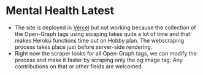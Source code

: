 # Mental Health Latest

- The site is deployed in [Vercel](https://mlh-mental-health-hack.vercel.app/) but not working because the collection of the Open-Graph tags using scraping takes quite a lot of time and that makes Heroku functions time out on Hobby plan. The webscraping process takes place just before server-side rendering.
- Right now the scraper looks for all Open-Graph tags, we can modify the process and make it faster by scraping only the og:image tag. Any contributions on that or other fields are welcomed.
